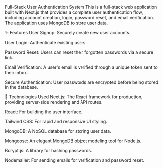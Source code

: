 Full-Stack User Authentication System
This is a full-stack web application built with Next.js that provides a complete user authentication flow, including account creation, login, password reset, and email verification. The application uses MongoDB to store user data.

✨ Features
User Signup: Securely create new user accounts.

User Login: Authenticate existing users.

Password Reset: Users can reset their forgotten passwords via a secure link.

Email Verification: A user's email is verified through a unique token sent to their inbox.

Secure Authentication: User passwords are encrypted before being stored in the database.

🚀 Technologies Used
Next.js: The React framework for production, providing server-side rendering and API routes.

React: For building the user interface.

Tailwind CSS: For rapid and responsive UI styling.

MongoDB: A NoSQL database for storing user data.

Mongoose: An elegant MongoDB object modeling tool for Node.js.

Bcrypt.js: A library for hashing passwords.

Nodemailer: For sending emails for verification and password reset.

